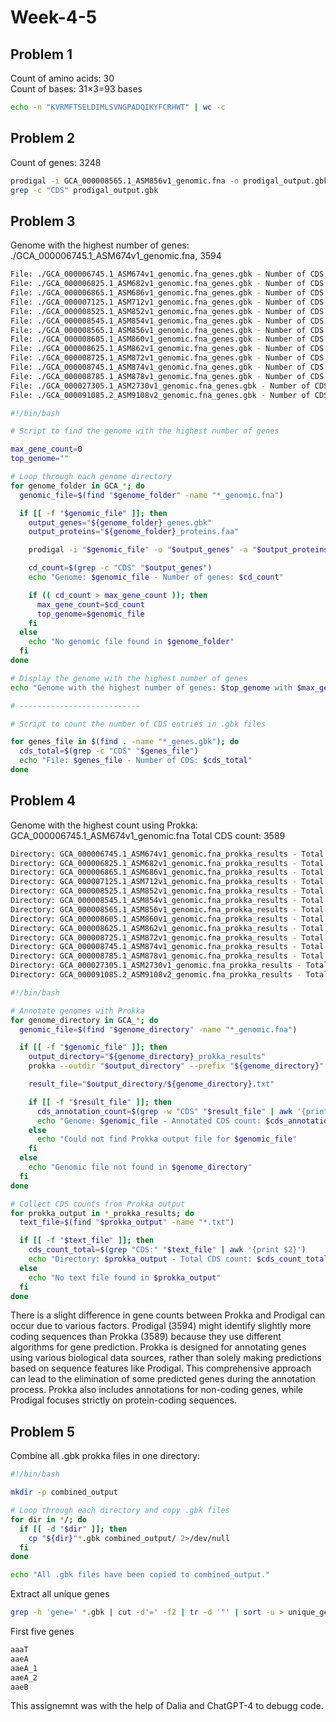 # Week-4-5

## Problem 1
Count of amino acids: 30<br>
Count of bases: 31×3=93 bases

```bash
echo -n "KVRMFTSELDIMLSVNGPADQIKYFCRHWT" | wc -c
```

## Problem 2
Count of genes: 3248

```bash
prodigal -i GCA_000008565.1_ASM856v1_genomic.fna -o prodigal_output.gbk
grep -c "CDS" prodigal_output.gbk
```

## Problem 3
Genome with the highest number of genes: ./GCA_000006745.1_ASM674v1_genomic.fna, 3594
```bash
File: ./GCA_000006745.1_ASM674v1_genomic.fna_genes.gbk - Number of CDS: 3594
File: ./GCA_000006825.1_ASM682v1_genomic.fna_genes.gbk - Number of CDS: 2032
File: ./GCA_000006865.1_ASM686v1_genomic.fna_genes.gbk - Number of CDS: 2383
File: ./GCA_000007125.1_ASM712v1_genomic.fna_genes.gbk - Number of CDS: 3152
File: ./GCA_000008525.1_ASM852v1_genomic.fna_genes.gbk - Number of CDS: 1579
File: ./GCA_000008545.1_ASM854v1_genomic.fna_genes.gbk - Number of CDS: 1866
File: ./GCA_000008565.1_ASM856v1_genomic.fna_genes.gbk - Number of CDS: 3248
File: ./GCA_000008605.1_ASM860v1_genomic.fna_genes.gbk - Number of CDS: 1009
File: ./GCA_000008625.1_ASM862v1_genomic.fna_genes.gbk - Number of CDS: 1776
File: ./GCA_000008725.1_ASM872v1_genomic.fna_genes.gbk - Number of CDS: 897
File: ./GCA_000008745.1_ASM874v1_genomic.fna_genes.gbk - Number of CDS: 1063
File: ./GCA_000008785.1_ASM878v1_genomic.fna_genes.gbk - Number of CDS: 1505
File: ./GCA_000027305.1_ASM2730v1_genomic.fna_genes.gbk - Number of CDS: 1748
File: ./GCA_000091085.2_ASM9108v2_genomic.fna_genes.gbk - Number of CDS: 1063
```

```bash
#!/bin/bash                                                                                                                                                                       

# Script to find the genome with the highest number of genes                                                                                                                      

max_gene_count=0
top_genome=""

# Loop through each genome directory                                                                                                                                              
for genome_folder in GCA_*; do
  genomic_file=$(find "$genome_folder" -name "*_genomic.fna")

  if [[ -f "$genomic_file" ]]; then
    output_genes="${genome_folder}_genes.gbk"
    output_proteins="${genome_folder}_proteins.faa"

    prodigal -i "$genomic_file" -o "$output_genes" -a "$output_proteins"

    cd_count=$(grep -c "CDS" "$output_genes")
    echo "Genome: $genomic_file - Number of genes: $cd_count"

    if (( cd_count > max_gene_count )); then
      max_gene_count=$cd_count
      top_genome=$genomic_file
    fi
  else
    echo "No genomic file found in $genome_folder"
  fi
done

# Display the genome with the highest number of genes                                                                                                                             
echo "Genome with the highest number of genes: $top_genome with $max_gene_count genes."

# ---------------------------                                                                                                                                                     

# Script to count the number of CDS entries in .gbk files                                                                                                                         

for genes_file in $(find . -name "*_genes.gbk"); do
  cds_total=$(grep -c "CDS" "$genes_file")
  echo "File: $genes_file - Number of CDS: $cds_total"
done


```

## Problem 4
Genome with the highest count using Prokka: GCA_000006745.1_ASM674v1_genomic.fna Total CDS count: 3589
```bash
Directory: GCA_000006745.1_ASM674v1_genomic.fna_prokka_results - Total CDS count: 3589
Directory: GCA_000006825.1_ASM682v1_genomic.fna_prokka_results - Total CDS count: 2028
Directory: GCA_000006865.1_ASM686v1_genomic.fna_prokka_results - Total CDS count: 2383
Directory: GCA_000007125.1_ASM712v1_genomic.fna_prokka_results - Total CDS count: 3150
Directory: GCA_000008525.1_ASM852v1_genomic.fna_prokka_results - Total CDS count: 1577
Directory: GCA_000008545.1_ASM854v1_genomic.fna_prokka_results - Total CDS count: 1861
Directory: GCA_000008565.1_ASM856v1_genomic.fna_prokka_results - Total CDS count: 3245
Directory: GCA_000008605.1_ASM860v1_genomic.fna_prokka_results - Total CDS count: 1001
Directory: GCA_000008625.1_ASM862v1_genomic.fna_prokka_results - Total CDS count: 1771
Directory: GCA_000008725.1_ASM872v1_genomic.fna_prokka_results - Total CDS count: 892
Directory: GCA_000008745.1_ASM874v1_genomic.fna_prokka_results - Total CDS count: 1058
Directory: GCA_000008785.1_ASM878v1_genomic.fna_prokka_results - Total CDS count: 1504
Directory: GCA_000027305.1_ASM2730v1_genomic.fna_prokka_results - Total CDS count: 1748
Directory: GCA_000091085.2_ASM9108v2_genomic.fna_prokka_results - Total CDS count: 1056
```

```bash
#!/bin/bash

# Annotate genomes with Prokka
for genome_directory in GCA_*; do
  genomic_file=$(find "$genome_directory" -name "*_genomic.fna")

  if [[ -f "$genomic_file" ]]; then
    output_directory="${genome_directory}_prokka_results"
    prokka --outdir "$output_directory" --prefix "${genome_directory}" "$genomic_file"

    result_file="$output_directory/${genome_directory}.txt"

    if [[ -f "$result_file" ]]; then
      cds_annotation_count=$(grep -w "CDS" "$result_file" | awk '{print $2}')
      echo "Genome: $genomic_file - Annotated CDS count: $cds_annotation_count"
    else
      echo "Could not find Prokka output file for $genomic_file"
    fi
  else
    echo "Genomic file not found in $genome_directory"
  fi
done

# Collect CDS counts from Prokka output
for prokka_output in *_prokka_results; do
  text_file=$(find "$prokka_output" -name "*.txt")

  if [[ -f "$text_file" ]]; then
    cds_count_total=$(grep "CDS:" "$text_file" | awk '{print $2}')
    echo "Directory: $prokka_output - Total CDS count: $cds_count_total"
  else
    echo "No text file found in $prokka_output"
  fi
done
```
There is a slight difference in gene counts between Prokka and Prodigal can occur due to various factors. Prodigal (3594) might identify slightly more coding sequences than Prokka (3589) because they use different algorithms for gene prediction. Prokka is designed for annotating genes using various biological data sources, rather than solely making predictions based on sequence features like Prodigal. This comprehensive approach can lead to the elimination of some predicted genes during the annotation process. Prokka also includes annotations for non-coding genes, while Prodigal focuses strictly on protein-coding sequences.


## Problem 5
Combine all .gbk prokka files in one directory:
```bash
#!/bin/bash

mkdir -p combined_output

# Loop through each directory and copy .gbk files
for dir in */; do
  if [[ -d "$dir" ]]; then
    cp "${dir}"*.gbk combined_output/ 2>/dev/null
  fi
done

echo "All .gbk files have been copied to combined_output."
```
Extract all unique genes
```bash
grep -h 'gene=' *.gbk | cut -d'=' -f2 | tr -d '"' | sort -u > unique_genes.txt
```
First five genes
```bash
aaaT
aaeA
aaeA_1
aaeA_2
aaeB
```

</p>
This assignemnt was with the help of Dalia and ChatGPT-4 to debugg code.
